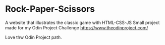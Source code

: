 # Rock-Paper-Scissors
A website that illustrates the classic game with HTML-CSS-JS
Small project made for my Odin Project Challenge 
https://www.theodinproject.com/

Love thw Odin Project path. 
